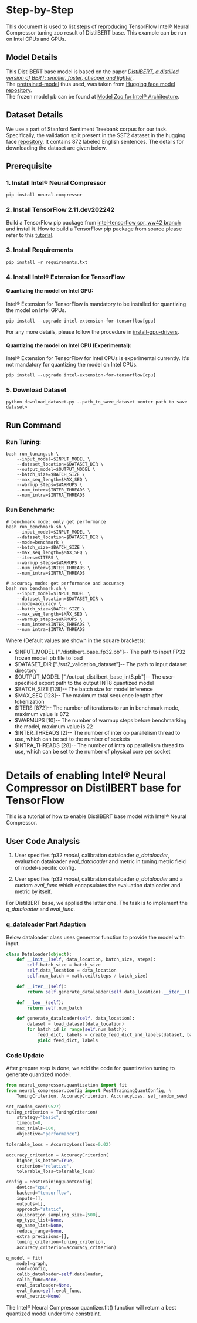 Step-by-Step
============

This document is used to list steps of reproducing TensorFlow Intel® Neural Compressor tuning zoo result of DistilBERT base. This example can be run on Intel CPUs and GPUs.

## Model Details
This DistilBERT base model is based on the paper [*DistilBERT, a distilled version of BERT: smaller, faster, cheaper and lighter*](https://arxiv.org/abs/1910.01108). \
The [pretrained-model](https://huggingface.co/distilbert-base-uncased-finetuned-sst-2-english?text=I+like+you.+I+love+you) thus used, was taken from [Hugging face model repository](https://huggingface.co/models). \
The frozen model pb can be found at [Model Zoo for Intel® Architecture](https://github.com/IntelAI/models/tree/master/models/language_modeling/tensorflow/distilbert_base/inference).

## Dataset Details
We use a part of Stanford Sentiment Treebank corpus for our task. Specifically, the validation split present in the SST2 dataset in the hugging face [repository](https://huggingface.co/datasets/sst2). It contains 872 labeled English sentences. The details for downloading the dataset are given below. 

## Prerequisite

### 1. Install Intel® Neural Compressor
```shell
pip install neural-compressor
```

### 2. Install TensorFlow 2.11.dev202242
Build a TensorFlow pip package from [intel-tensorflow spr_ww42 branch](https://github.com/Intel-tensorflow/tensorflow/tree/spr_ww42) and install it. How to build a TensorFlow pip package from source please refer to this [tutorial](https://www.tensorflow.org/install/source).

### 3. Install Requirements
```shell
pip install -r requirements.txt
```

### 4. Install Intel® Extension for TensorFlow

#### Quantizing the model on Intel GPU:
Intel® Extension for TensorFlow is mandatory to be installed for quantizing the model on Intel GPUs.

```shell
pip install --upgrade intel-extension-for-tensorflow[gpu]
```
For any more details, please follow the procedure in [install-gpu-drivers](https://github.com/intel/intel-extension-for-tensorflow/blob/main/docs/install/install_for_gpu.md#install-gpu-drivers).

#### Quantizing the model on Intel CPU (Experimental):
Intel® Extension for TensorFlow for Intel CPUs is experimental currently. It's not mandatory for quantizing the model on Intel CPUs.

```shell
pip install --upgrade intel-extension-for-tensorflow[cpu]
```

### 5. Download Dataset
```shell
python download_dataset.py --path_to_save_dataset <enter path to save dataset>
```

## Run Command
### Run Tuning:
```shell
bash run_tuning.sh \
    --input_model=$INPUT_MODEL \
    --dataset_location=$DATASET_DIR \
    --output_model=$OUTPUT_MODEL \
    --batch_size=$BATCH_SIZE \
    --max_seq_length=$MAX_SEQ \
    --warmup_steps=$WARMUPS \
    --num_inter=$INTER_THREADS \
    --num_intra=$INTRA_THREADS
```
### Run Benchmark:
```shell
# benchmark mode: only get performance
bash run_benchmark.sh \
    --input_model=$INPUT_MODEL \
    --dataset_location=$DATASET_DIR \
    --mode=benchmark \
    --batch_size=$BATCH_SIZE \
    --max_seq_length=$MAX_SEQ \
    --iters=$ITERS \
    --warmup_steps=$WARMUPS \
    --num_inter=$INTER_THREADS \
    --num_intra=$INTRA_THREADS
```

```shell
# accuracy mode: get performance and accuracy
bash run_benchmark.sh \
    --input_model=$INPUT_MODEL \
    --dataset_location=$DATASET_DIR \
    --mode=accuracy \
    --batch_size=$BATCH_SIZE \
    --max_seq_length=$MAX_SEQ \
    --warmup_steps=$WARMUPS \
    --num_inter=$INTER_THREADS \
    --num_intra=$INTRA_THREADS
```

Where (Default values are shown in the square brackets):
   * $INPUT_MODEL ["./distilbert_base_fp32.pb"]-- The path to input FP32 frozen model .pb file to load
   * $DATASET_DIR ["./sst2_validation_dataset"]-- The path to input dataset directory
   * $OUTPUT_MODEL ["./output_distilbert_base_int8.pb"]-- The user-specified export path to the output INT8 quantized model
   * $BATCH_SIZE [128]-- The batch size for model inference
   * $MAX_SEQ [128]-- The maximum total sequence length after tokenization
   * $ITERS [872]-- The number of iterations to run in benchmark mode, maximum value is 872
   * $WARMUPS [10]-- The number of warmup steps before benchmarking the model, maximum value is 22
   * $INTER_THREADS [2]-- The number of inter op parallelism thread to use, which can be set to the number of sockets
   * $INTRA_THREADS [28]-- The number of intra op parallelism thread to use, which can be set to the number of physical core per socket


Details of enabling Intel® Neural Compressor on DistilBERT base for TensorFlow
=========================

This is a tutorial of how to enable DistilBERT base model with Intel® Neural Compressor.
## User Code Analysis
1. User specifies fp32 *model*, calibration dataloader *q_dataloader*, evaluation dataloader *eval_dataloader* and metric in tuning.metric field of model-specific config.

2. User specifies fp32 *model*, calibration dataloader *q_dataloader* and a custom *eval_func* which encapsulates the evaluation dataloader and metric by itself.

For DistilBERT base, we applied the latter one. The task is to implement the *q_dataloader* and *eval_func*.


### q_dataloader Part Adaption
Below dataloader class uses generator function to provide the model with input.

```python
class Dataloader(object):
    def __init__(self, data_location, batch_size, steps):
        self.batch_size = batch_size
        self.data_location = data_location
        self.num_batch = math.ceil(steps / batch_size)

    def __iter__(self):
        return self.generate_dataloader(self.data_location).__iter__()

    def __len__(self):
        return self.num_batch

    def generate_dataloader(self, data_location):
        dataset = load_dataset(data_location)
        for batch_id in range(self.num_batch):
            feed_dict, labels = create_feed_dict_and_labels(dataset, batch_id, self.num_batch)
            yield feed_dict, labels
```

### Code Update
After prepare step is done, we add the code for quantization tuning to generate quantized model.

```python
from neural_compressor.quantization import fit
from neural_compressor.config import PostTrainingQuantConfig, \
    TuningCriterion, AccuracyCriterion, AccuracyLoss, set_random_seed

set_random_seed(9527)
tuning_criterion = TuningCriterion(
    strategy="basic",
    timeout=0,
    max_trials=100,
    objective="performance")

tolerable_loss = AccuracyLoss(loss=0.02)

accuracy_criterion = AccuracyCriterion(
    higher_is_better=True,
    criterion='relative',
    tolerable_loss=tolerable_loss)

config = PostTrainingQuantConfig(
    device="cpu",
    backend="tensorflow",
    inputs=[],
    outputs=[],
    approach="static",
    calibration_sampling_size=[500],
    op_type_list=None,
    op_name_list=None,
    reduce_range=None,
    extra_precisions=[],
    tuning_criterion=tuning_criterion,
    accuracy_criterion=accuracy_criterion)

q_model = fit(
    model=graph,
    conf=config,
    calib_dataloader=self.dataloader,
    calib_func=None,
    eval_dataloader=None,
    eval_func=self.eval_func,
    eval_metric=None)
```

The Intel® Neural Compressor quantizer.fit() function will return a best quantized model under time constraint.

